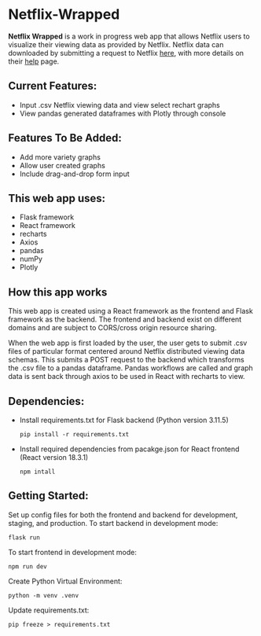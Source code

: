 # Netflix-Wrapped

**Netflix Wrapped** is a work in progress web app that allows Netflix users to visualize their viewing data as provided by Netflix. Netflix data can downloaded by submitting a request to Netflix [here](https://www.netflix.com/account/getmyinfo), with more details on their [help](https://help.netflix.com/en/node/100624) page.

## Current Features:
* Input .csv Netflix viewing data and view select rechart graphs
* View pandas generated dataframes with Plotly through console

## Features To Be Added:
* Add more variety graphs
* Allow user created graphs
* Include drag-and-drop form input

## This web app uses:
* Flask framework
* React framework
* recharts
* Axios
* pandas
* numPy
* Plotly

## How this app works
This web app is created using a React framework as the frontend and Flask framework as the backend. The frontend and backend exist on different domains and are subject to CORS/cross origin resource sharing.

When the web app is first loaded by the user, the user gets to submit .csv files of particular format centered around Netflix distributed viewing data schemas. This submits a POST request to the backend which transforms the .csv file to a pandas dataframe. Pandas workflows are called and graph data is sent back through axios to be used in React with recharts to view.

## Dependencies:
* Install requirements.txt for Flask backend (Python version 3.11.5)
	```
	pip install -r requirements.txt
	```
* Install required dependencies from pacakge.json for React frontend (React version 18.3.1)
	```
	npm intall
	```

## Getting Started:
Set up config files for both the frontend and backend for development, staging, and production.
To start backend in development mode:
```
flask run
```
To start frontend in development mode:
```
npm run dev
```

Create Python Virtual Environment:
```
python -m venv .venv
```

Update requirements.txt:
```
pip freeze > requirements.txt
```